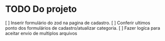 # TODO Do projeto

[ ] Inserir formulário do zod na pagina de cadastro.
[ ] Conferir ultimos ponto dos formulários de cadastro/atualizar categoria.
[ ] Fazer logíca para aceitar envio de multiplos arquivos